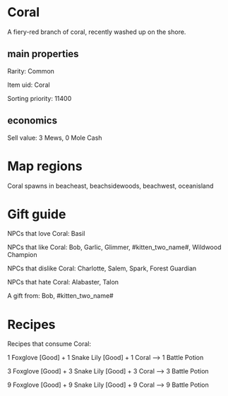 # Coral

A fiery-red branch of coral, recently washed up on the shore.

## main properties

Rarity: Common

Item uid: Coral

Sorting priority: 11400

## economics

Sell value: 3 Mews, 0 Mole Cash

# Map regions

Coral spawns in beacheast, beachsidewoods, beachwest, oceanisland

# Gift guide

NPCs that love Coral: Basil

NPCs that like Coral: Bob, Garlic, Glimmer, #kitten_two_name#, Wildwood Champion

NPCs that dislike Coral: Charlotte, Salem, Spark, Forest Guardian

NPCs that hate Coral: Alabaster, Talon

A gift from: Bob, #kitten_two_name#

# Recipes

Recipes that consume Coral:

1 Foxglove [Good] + 1 Snake Lily [Good] + 1 Coral --> 1 Battle Potion

3 Foxglove [Good] + 3 Snake Lily [Good] + 3 Coral --> 3 Battle Potion

9 Foxglove [Good] + 9 Snake Lily [Good] + 9 Coral --> 9 Battle Potion